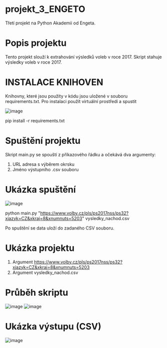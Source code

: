 # projekt_3_ENGETO
Třetí projekt na Python Akademii od Engeta.

# Popis projektu
Tento projekt slouží k extrahování výsledků voleb v roce 2017.
Skript stahuje výsledky voleb v roce 2017.

# INSTALACE KNIHOVEN
Knihovny, které jsou použity v kódu jsou uložené v souboru requirements.txt. 
Pro instalaci použít virtuální prostředí a spustit

![image](https://github.com/user-attachments/assets/a76b2758-a5d9-4bc5-9a6c-f154a5acbb01)


pip install -r requirements.txt

# Spuštění projektu
Skript main.py se spouští z příkazového řádku a očekává dva argumenty:
1. URL adresa s výběrem okrsku
2. Jméno výstupního .csv souboru

# Ukázka spuštění
![image](https://github.com/user-attachments/assets/ab5453d1-81c0-407a-af6b-6dd75fe624ed)

python main.py "https://www.volby.cz/pls/ps2017nss/ps32?xjazyk=CZ&xkraj=8&xnumnuts=5203" vysledky_nachod.csv

Po spuštění se data uloží do zadaného CSV souboru.

# Ukázka projektu

1. Argument https://www.volby.cz/pls/ps2017nss/ps32?xjazyk=CZ&xkraj=8&xnumnuts=5203
2. Argument vysledky_nachod.csv

# Průběh skriptu
![image](https://github.com/user-attachments/assets/a6347669-dcf0-415d-a41e-33dc3b048ffd)
![image](https://github.com/user-attachments/assets/58b64c7e-9b0c-4ff0-b49d-e12b14875233)


# Ukázka výstupu (CSV)
![image](https://github.com/user-attachments/assets/c34286b0-ab31-4d7f-ade7-4acce588b10b)








